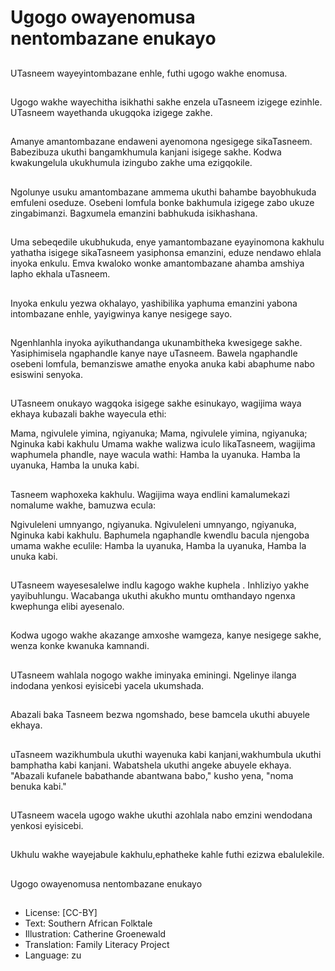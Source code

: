 # Ugogo owayenomusa nentombazane enukayo

##
UTasneem wayeyintombazane
enhle, futhi ugogo wakhe enomusa.

##
Ugogo wakhe wayechitha isikhathi
sakhe enzela uTasneem izigege
ezinhle. UTasneem wayethanda
ukugqoka izigege zakhe.

##
Amanye amantombazane endaweni
ayenomona ngesigege
sikaTasneem. Babezibuza ukuthi
bangamkhumula kanjani isigege
sakhe. Kodwa kwakungelula
ukukhumula izingubo zakhe uma
ezigqokile.

##
Ngolunye usuku amantombazane
ammema ukuthi bahambe
bayobhukuda emfuleni oseduze.
Osebeni lomfula bonke bakhumula
izigege zabo ukuze zingabimanzi.
Bagxumela emanzini babhukuda
isikhashana.

##
Uma sebeqedile ukubhukuda, enye
yamantombazane eyayinomona
kakhulu yathatha isigege
sikaTasneem yasiphonsa emanzini,
eduze nendawo ehlala inyoka
enkulu. Emva kwaloko wonke
amantombazane ahamba amshiya
lapho ekhala uTasneem.

##
Inyoka enkulu yezwa okhalayo,
yashibilika yaphuma emanzini
yabona intombazane enhle,
yayigwinya kanye nesigege sayo.

##
Ngenhlanhla inyoka
ayikuthandanga ukunambitheka
kwesigege sakhe. Yasiphimisela
ngaphandle kanye naye uTasneem.
Bawela ngaphandle osebeni
lomfula, bemanziswe amathe
enyoka anuka kabi abaphume nabo
esiswini senyoka.

##
UTasneem onukayo wagqoka
isigege sakhe esinukayo, wagijima
waya ekhaya kubazali bakhe
wayecula ethi:

Mama, ngivulele yimina, ngiyanuka;
Mama, ngivulele yimina, ngiyanuka;
Nginuka kabi kakhulu
Umama wakhe walizwa iculo likaTasneem, wagijima waphumela
phandle, naye wacula wathi:
Hamba la uyanuka.
Hamba la uyanuka,
Hamba la unuka kabi.

##
Tasneem waphoxeka kakhulu.
Wagijima waya endlini
kamalumekazi nomalume wakhe,
bamuzwa ecula:

Ngivuleleni umnyango, ngiyanuka.
Ngivuleleni umnyango, ngiyanuka,
Nginuka kabi kakhulu.
Baphumela ngaphandle kwendlu bacula njengoba umama wakhe
eculile:
Hamba la uyanuka,
Hamba la uyanuka,
Hamba la unuka kabi.

##
UTasneem wayesesalelwe indlu
kagogo wakhe kuphela . Inhliziyo
yakhe yayibuhlungu. Wacabanga
ukuthi akukho muntu omthandayo
ngenxa kwephunga elibi ayesenalo.

##
Kodwa ugogo wakhe akazange
amxoshe wamgeza, kanye nesigege
sakhe, wenza konke kwanuka
kamnandi.

##
UTasneem wahlala nogogo wakhe
iminyaka eminingi. Ngelinye ilanga
indodana yenkosi eyisicebi yacela
ukumshada.

##
Abazali baka Tasneem bezwa
ngomshado, bese bamcela ukuthi
abuyele ekhaya.

##
uTasneem wazikhumbula ukuthi
wayenuka kabi kanjani,wakhumbula
ukuthi bamphatha kabi kanjani.
Wabatshela ukuthi angeke abuyele
ekhaya.
"Abazali kufanele babathande
abantwana babo," kusho yena,
"noma benuka kabi."

##
UTasneem wacela ugogo wakhe
ukuthi azohlala nabo emzini
wendodana yenkosi eyisicebi.

##
Ukhulu wakhe wayejabule kakhulu,ephatheke kahle futhi ezizwa ebalulekile.

##
Ugogo owayenomusa
nentombazane enukayo

##
* License: [CC-BY]
* Text: Southern African Folktale
* Illustration: Catherine Groenewald
* Translation: Family Literacy Project
* Language: zu
